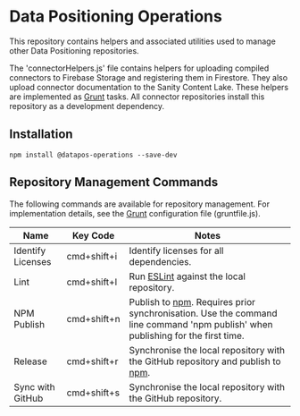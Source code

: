 # Data Positioning Operations

This repository contains helpers and associated utilities used to manage other Data Positioning repositories.

The 'connectorHelpers.js' file contains helpers for uploading compiled connectors to Firebase Storage and registering them in Firestore. They also upload connector documentation to the Sanity Content Lake. These helpers are implemented as [Grunt](https://gruntjs.com/) tasks. All connector repositories install this repository as a development dependency.

## Installation

```
npm install @datapos-operations --save-dev
```

## Repository Management Commands

The following commands are available for repository management. For implementation details, see the [Grunt](https://gruntjs.com/) configuration file (gruntfile.js).

| Name              | Key Code    | Notes                                                                                                                                                    |
| ----------------- | ----------- | -------------------------------------------------------------------------------------------------------------------------------------------------------- |
| Identify Licenses | cmd+shift+i | Identify licenses for all dependencies.                                                                                                                  |
| Lint              | cmd+shift+l | Run [ESLint](https://eslint.org/) against the local repository.                                                                                          |
| NPM Publish       | cmd+shift+n | Publish to [npm](https://www.npmjs.com/). Requires prior synchronisation. Use the command line command 'npm publish' when publishing for the first time. |
| Release           | cmd+shift+r | Synchronise the local repository with the GitHub repository and publish to [npm](https://www.npmjs.com/).                                                |
| Sync with GitHub  | cmd+shift+s | Synchronise the local repository with the GitHub repository.                                                                                             |
